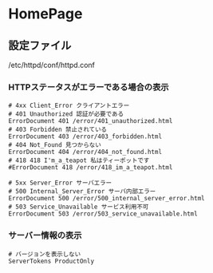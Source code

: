 # HomePage

## 設定ファイル 
/etc/httpd/conf/httpd.conf

### HTTPステータスがエラーである場合の表示

```
# 4xx Client_Error クライアントエラー
# 401 Unauthorized 認証が必要である
ErrorDocument 401 /error/401_unauthorized.html
# 403 Forbidden 禁止されている
ErrorDocument 403 /error/403_forbidden.html
# 404 Not_Found 見つからない
ErrorDocument 404 /error/404_not_found.html
# 418 418 I'm_a_teapot 私はティーポットです
#ErrorDocument 418 /error/418_im_a_teapot.html

# 5xx Server_Error サーバエラー
# 500 Internal_Server_Error サーバ内部エラー
ErrorDocument 500 /error/500_internal_server_error.html
# 503 Service_Unavailable サービス利用不可
ErrorDocument 503 /error/503_service_unavailable.html
```

### サーバー情報の表示

```
# バージョンを表示しない
ServerTokens ProductOnly
```
